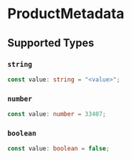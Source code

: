 # ProductMetadata


## Supported Types

### `string`

```typescript
const value: string = "<value>";
```

### `number`

```typescript
const value: number = 33407;
```

### `boolean`

```typescript
const value: boolean = false;
```

